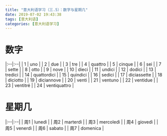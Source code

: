 ```yaml
---
title: "意大利语学习（三.5）：数字与星期几"
date: 2019-07-02 19:43:38
tags: [意大利语]
categories: [意大利语学习]
---
```


# 数字

|:--|:--|
| 1 | uno |
| 2 | due |
| 3 | tre |
| 4 | quattro |
| 5 | cinque |
| 6 | sei |
| 7 | sette |
| 8 | otto |
| 9 | nove |
| 10 | dieci |
| 11 | undici |
| 12 | dodici |
| 13 | tredici |
| 14 | quattordici |
| 15 | quindici |
| 16 | sedici |
| 17 | diciassette |
| 18 | diciotto |
| 19 | diciannove |
| 20 | venti |
| 21 | ventuno |
| 22 | ventidue |
| 23 | ventitré |
| 24 | ventiquattro |

# 星期几

|:--|:--|
| 周1 | lunedì |
| 周2 | marterdì |
| 周3 | mercoledì |
| 周4 | giovedì |
| 周5 | venerdì |
| 周6 | sabato |
| 周7 | domenica |
